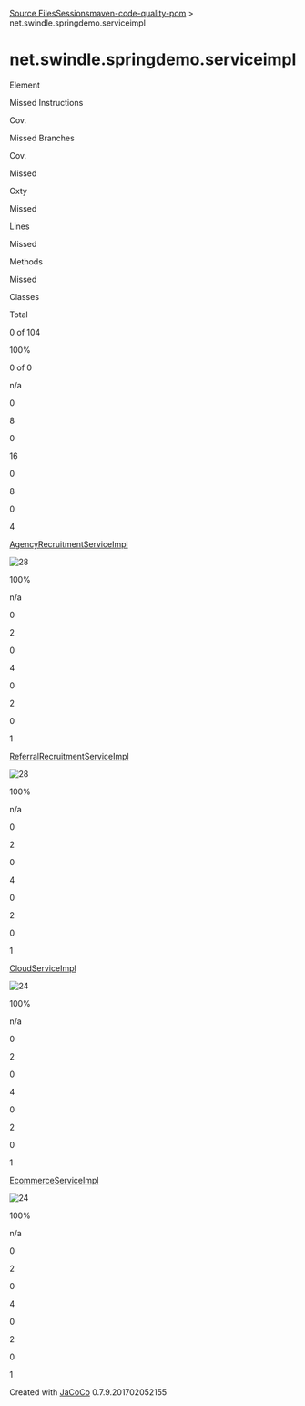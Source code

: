 [Source
Files](index.source.md)[Sessions](../jacoco-sessions.md)[maven-code-quality-pom](../index.md)
\> net.swindle.springdemo.serviceimpl

# net.swindle.springdemo.serviceimpl

Element

Missed Instructions

Cov.

Missed Branches

Cov.

Missed

Cxty

Missed

Lines

Missed

Methods

Missed

Classes

Total

0 of 104

100%

0 of 0

n/a

0

8

0

16

0

8

0

4

[AgencyRecruitmentServiceImpl](AgencyRecruitmentServiceImpl.md)

![28](../jacoco-resources/greenbar.gif "28")

100%

n/a

0

2

0

4

0

2

0

1

[ReferralRecruitmentServiceImpl](ReferralRecruitmentServiceImpl.md)

![28](../jacoco-resources/greenbar.gif "28")

100%

n/a

0

2

0

4

0

2

0

1

[CloudServiceImpl](CloudServiceImpl.md)

![24](../jacoco-resources/greenbar.gif "24")

100%

n/a

0

2

0

4

0

2

0

1

[EcommerceServiceImpl](EcommerceServiceImpl.md)

![24](../jacoco-resources/greenbar.gif "24")

100%

n/a

0

2

0

4

0

2

0

1

Created with [JaCoCo](http://www.jacoco.org/jacoco) 0.7.9.201702052155

